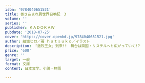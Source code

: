 ```yaml
---
isbn: '9784040651521'
title: 巻き込まれ異世界召喚記　3
volume: ''
series: ''
publisher: ＫＡＤＯＫＡＷ
pubdate: '2018-07-25'
cover: 'https://cover.openbd.jp/9784040651521.jpg'
author: 結城ヒロ／著 ｈａｔｓｕｋｏ／イラスト
description: 「激烈王女」到来!!　舞台は隣国・リステルへと広がっていく!?
price: '600'
genre: ''
target: 一般
format: 文庫
content: 日本文学、小説・物語

---
```

